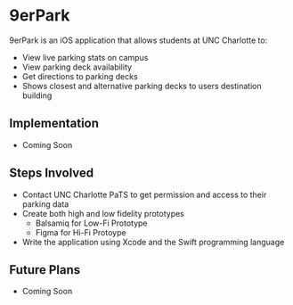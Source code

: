 # 9erPark

9erPark is an iOS application that allows students at UNC Charlotte to:
* View live parking stats on campus
* View parking deck availability
* Get directions to parking decks
* Shows closest and alternative parking decks to users destination building

## Implementation
* Coming Soon

## Steps Involved
* Contact UNC Charlotte PaTS to get permission and access to their parking data
* Create both high and low fidelity prototypes
     * Balsamiq for Low-Fi Prototype
     * Figma for Hi-Fi Protoype
* Write the application using Xcode and the Swift programming language

## Future Plans
* Coming Soon
